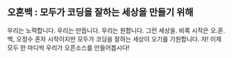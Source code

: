 ## 오혼백 : 모두가 코딩을 잘하는 세상을 만들기 위해

우리는 노력합니다. 우리는 만듭니다. 우리는 원합니다. 그런 세상을.
비록 시작은 오.혼.백, 오정수 혼자 시작이지만 모두가 코딩을 잘하는 세상이 오기를 기원합니다.
자! 이제 모두 한 마디씩 우리가 오픈소스를 만들어봅시다!
